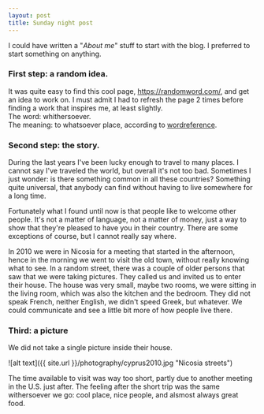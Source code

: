 ```yaml
---
layout: post
title: Sunday night post
---
```


I could have written a "*About me*" stuff to start with the blog. I preferred to start something on anything.

### First step: a random idea.
It was quite easy to find this cool page, https://randomword.com/, and get an idea to work on. I must admit I had to refresh the page 2 times before finding a work that inspires me, at least slightly.     
The word: whithersoever.     
The meaning: to whatsoever place, according to [wordreference](http://www.wordreference.com/definition/whithersoever).

### Second step: the story. 

During the last years I've been lucky enough to travel to many places. I cannot say I've traveled the world, but overall it's not too bad. Sometimes I just wonder: is there something common in all these countries? Something quite universal, that anybody can find without having to live somewhere for a long time.

Fortunately what I found until now is that people like to welcome other people. It's not a matter of language, not a matter of money, just a way to show that they're pleased to have you in their country. There are some exceptions of course, but I cannot really say where.

In 2010 we were in Nicosia for a meeting that started in the afternoon, hence in the morning we went to visit the old town, without really knowing what to see. In a random street, there was a couple of older persons that saw that we were taking pictures. They called us and invited us to enter their house. The house was very small, maybe two rooms, we were sitting in the living room, which was also the kitchen and the bedroom. They did not speak French, neither English, we didn't speed Greek, but whatever. We could communicate and see a little bit more of how people live there. 

### Third: a picture

We did not take a single picture inside their house. 

![alt text]({{ site.url }}/photography/cyprus2010.jpg "Nicosia streets")

The time available to visit was way too short, partly due to another meeting in the U.S. just after. The feeling after the short trip was the same withersoever we go: cool place, nice people, and alsmost always great food.







